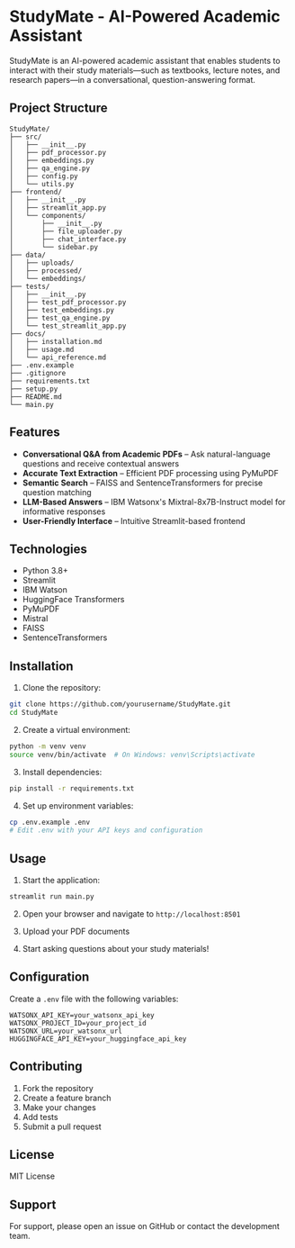 # StudyMate - AI-Powered Academic Assistant

StudyMate is an AI-powered academic assistant that enables students to interact with their study materials—such as textbooks, lecture notes, and research papers—in a conversational, question-answering format.

## Project Structure

```
StudyMate/
├── src/
│   ├── __init__.py
│   ├── pdf_processor.py
│   ├── embeddings.py
│   ├── qa_engine.py
│   ├── config.py
│   └── utils.py
├── frontend/
│   ├── __init__.py
│   ├── streamlit_app.py
│   └── components/
│       ├── __init__.py
│       ├── file_uploader.py
│       ├── chat_interface.py
│       └── sidebar.py
├── data/
│   ├── uploads/
│   ├── processed/
│   └── embeddings/
├── tests/
│   ├── __init__.py
│   ├── test_pdf_processor.py
│   ├── test_embeddings.py
│   ├── test_qa_engine.py
│   └── test_streamlit_app.py
├── docs/
│   ├── installation.md
│   ├── usage.md
│   └── api_reference.md
├── .env.example
├── .gitignore
├── requirements.txt
├── setup.py
├── README.md
└── main.py
```

## Features

- **Conversational Q&A from Academic PDFs** – Ask natural-language questions and receive contextual answers
- **Accurate Text Extraction** – Efficient PDF processing using PyMuPDF
- **Semantic Search** – FAISS and SentenceTransformers for precise question matching
- **LLM-Based Answers** – IBM Watsonx's Mixtral-8x7B-Instruct model for informative responses
- **User-Friendly Interface** – Intuitive Streamlit-based frontend

## Technologies

- Python 3.8+
- Streamlit
- IBM Watson
- HuggingFace Transformers
- PyMuPDF
- Mistral
- FAISS
- SentenceTransformers

## Installation

1. Clone the repository:
```bash
git clone https://github.com/yourusername/StudyMate.git
cd StudyMate
```

2. Create a virtual environment:
```bash
python -m venv venv
source venv/bin/activate  # On Windows: venv\Scripts\activate
```

3. Install dependencies:
```bash
pip install -r requirements.txt
```

4. Set up environment variables:
```bash
cp .env.example .env
# Edit .env with your API keys and configuration
```

## Usage

1. Start the application:
```bash
streamlit run main.py
```

2. Open your browser and navigate to `http://localhost:8501`

3. Upload your PDF documents

4. Start asking questions about your study materials!

## Configuration

Create a `.env` file with the following variables:

```
WATSONX_API_KEY=your_watsonx_api_key
WATSONX_PROJECT_ID=your_project_id
WATSONX_URL=your_watsonx_url
HUGGINGFACE_API_KEY=your_huggingface_api_key
```

## Contributing

1. Fork the repository
2. Create a feature branch
3. Make your changes
4. Add tests
5. Submit a pull request

## License

MIT License

## Support

For support, please open an issue on GitHub or contact the development team.
